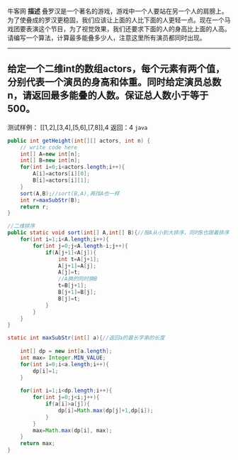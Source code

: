 牛客网
**描述**
叠罗汉是一个著名的游戏，游戏中一个人要站在另一个人的肩膀上。为了使叠成的罗汉更稳固，我们应该让上面的人比下面的人更轻一点。现在一个马戏团要表演这个节目，为了视觉效果，我们还要求下面的人的身高比上面的人高。请编写一个算法，计算最多能叠多少人，注意这里所有演员都同时出现。

---

给定一个二维int的数组actors，每个元素有两个值，分别代表一个演员的身高和体重。同时给定演员总数n，请返回最多能叠的人数。保证总人数小于等于500。
---
测试样例：
[[1,2],[3,4],[5,6],[7,8]],4
返回：4
`java`
```java
public int getHeight(int[][] actors, int n) {
    // write code here
    int[] A=new int[n];
    int[] B=new int[n];
    for(int i=0;i<actors.length;i++){
        A[i]=actors[i][0];
        B[i]=actors[i][1];            
    }
    sort(A,B);//sort(B,A),再找A也一样
    int r=maxSubStr(B);
    return r;
}

//二维排序
public static void sort(int[] A,int[] B){//按A从小到大排序，同时B也跟着排序
	for(int i=1;i<A.length;i++){
		for(int j=0;j<A.length-i;j++){
			if(A[j+1]<A[j]){
				int t=A[j+1];
				A[j+1]=A[j];
				A[j]=t;
				//A换的同时换B
				t=B[j+1];
				B[j+1]=B[j];
				B[j]=t;
			}
		}
	}
}

static int maxSubStr(int[] a){//返回a的最长字串的长度
	
	int[] dp = new int[a.length];
	int max= Integer.MIN_VALUE;
	for(int i=0;i<a.length;i++){
		dp[i]=1;
	}
	
	for(int i=1;i<dp.length;i++){
		for(int j=0;j<i;j++){
			if(a[i]>a[j]){
				dp[i]=Math.max(dp[j]+1,dp[i]);			
			}									
		}
		max=Math.max(dp[i], max);
	}
	return max;
}

```